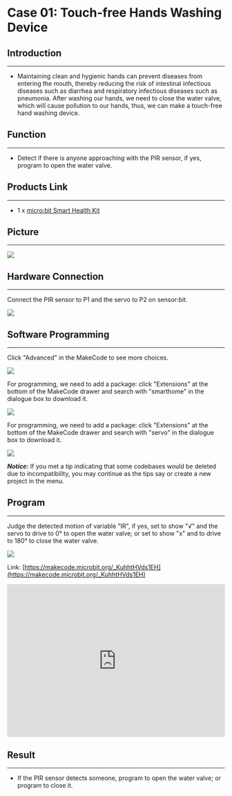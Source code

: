# Case 01: Touch-free Hands Washing Device


##  Introduction
---

- Maintaining clean and hygienic hands can prevent diseases from entering the mouth, thereby reducing the risk of intestinal infectious diseases such as diarrhea and respiratory infectious diseases such as pneumonia. After washing our hands, we need to close the water valve, which will cause pollution to our hands, thus, we can make a touch-free hand washing device.

## Function
---

- Detect if there is anyone approaching with the PIR sensor, if yes, program to open the water valve. 

## Products Link
---
- 1 x [micro:bit Smart Health Kit](https://www.elecfreaks.com/micro-bit-smart-health-kit-without-micro-bit-board.html)

## Picture
---
![](./images/microbit-Smart-Health-Kit-case-01-02.png)

## Hardware Connection
---

Connect the PIR sensor to P1 and the servo to P2 on sensor:bit. 

![](./images/microbit-Smart-Health-Kit-case-01-03.png)

## Software Programming 
---

Click "Advanced" in the MakeCode to see more choices.

![](./images/microbit-Smart-Health-Kit-case-01-04.png)

For programming, we need to add a package: click "Extensions" at the bottom of the MakeCode drawer and search with "smarthome" in the dialogue box to download it. 

![](./images/microbit-Smart-Health-Kit-case-01-05.png)

For programming, we need to add a package: click "Extensions" at the bottom of the MakeCode drawer and search with "servo" in the dialogue box to download it. 

![](./images/microbit-Smart-Health-Kit-case-01-06.png)

***Notice:*** If you met a tip indicating that some codebases would be deleted due to incompatibility, you may continue as the tips say or create a new project in the menu. 

## Program 
---
Judge the detected motion of  variable "IR", if yes, set to show "√" and the servo to drive to 0° to open the water valve; or set to show "x" and to drive to 180° to close the water valve. 

![](./images/microbit-Smart-Health-Kit-case-01-07.png)

Link: [https://makecode.microbit.org/_KuhhtHVds1EH](https://makecode.microbit.org/_KuhhtHVds1EH)

<div style="position:relative;height:0;padding-bottom:70%;overflow:hidden;">
<iframe style="position:absolute;top:0;left:0;width:100%;height:100%;" src="https://makecode.microbit.org/#pub:https://makecode.microbit.org/_KuhhtHVds1EH" frameborder="0" sandbox="allow-popups allow-forms allow-scripts allow-same-origin">
</iframe>
</div>  


## Result
---
- If the PIR sensor detects someone, program to open the water valve; or program to close it. 



